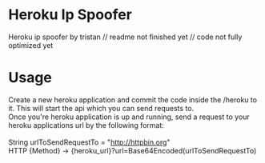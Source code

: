 
# Heroku Ip Spoofer
Heroku ip spoofer by tristan
// readme not finished yet
// code not fully optimized yet
<br>

# Usage
Create a new heroku application and commit the code inside the /heroku
to it. This will start the api which you can send requests to.
<br>
Once you're heroku application is up and running, send a request to your
heroku applications url by the following format: 
<br>
<br>
String urlToSendRequestTo = "http://httpbin.org"
<br>
HTTP {Method} -> {heroku_url}?url=Base64Encoded(urlToSendRequestTo)

